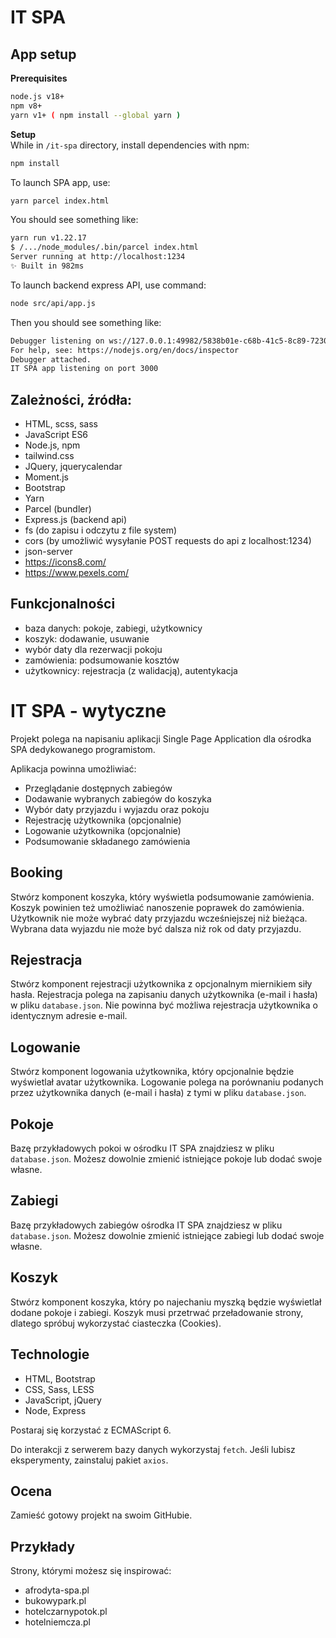 # IT SPA

## App setup

**Prerequisites**

```bash
node.js v18+
npm v8+
yarn v1+ ( npm install --global yarn )
```

**Setup**
<br>
While in `/it-spa` directory, install dependencies with npm:

```bash
npm install
```

To launch SPA app, use:

```bash
yarn parcel index.html
```

You should see something like:

```bash
yarn run v1.22.17
$ /.../node_modules/.bin/parcel index.html
Server running at http://localhost:1234
✨ Built in 982ms
```

To launch backend express API, use command:

```bash
node src/api/app.js
```

Then you should see something like:

```bash
Debugger listening on ws://127.0.0.1:49982/5838b01e-c68b-41c5-8c89-7230fb8cd18a
For help, see: https://nodejs.org/en/docs/inspector
Debugger attached.
IT SPA app listening on port 3000
```

## Zależności, źródła:

- HTML, scss, sass
- JavaScript ES6
- Node.js, npm
- tailwind.css
- JQuery, jquerycalendar
- Moment.js
- Bootstrap
- Yarn
- Parcel (bundler)
- Express.js (backend api)
- fs (do zapisu i odczytu z file system)
- cors (by umożliwić wysyłanie POST requests do api z localhost:1234)
- json-server
- https://icons8.com/
- https://www.pexels.com/

## Funkcjonalności

- baza danych: pokoje, zabiegi, użytkownicy
- koszyk: dodawanie, usuwanie
- wybór daty dla rezerwacji pokoju
- zamówienia: podsumowanie kosztów
- użytkownicy: rejestracja (z walidacją), autentykacja

# IT SPA - wytyczne

Projekt polega na napisaniu aplikacji Single Page Application dla ośrodka SPA dedykowanego programistom.

Aplikacja powinna umożliwiać:

- Przeglądanie dostępnych zabiegów
- Dodawanie wybranych zabiegów do koszyka
- Wybór daty przyjazdu i wyjazdu oraz pokoju
- Rejestrację użytkownika (opcjonalnie)
- Logowanie użytkownika (opcjonalnie)
- Podsumowanie składanego zamówienia

## Booking

Stwórz komponent koszyka, który wyświetla podsumowanie zamówienia.
Koszyk powinien też umożliwiać nanoszenie poprawek do zamówienia.
Użytkownik nie może wybrać daty przyjazdu wcześniejszej niż bieżąca.
Wybrana data wyjazdu nie może być dalsza niż rok od daty przyjazdu.

## Rejestracja

Stwórz komponent rejestracji użytkownika z opcjonalnym miernikiem siły hasła.
Rejestracja polega na zapisaniu danych użytkownika (e-mail i hasła) w pliku `database.json`.
Nie powinna być możliwa rejestracja użytkownika o identycznym adresie e-mail.

## Logowanie

Stwórz komponent logowania użytkownika, który opcjonalnie będzie wyświetlał avatar użytkownika.
Logowanie polega na porównaniu podanych przez użytkownika danych (e-mail i hasła) z tymi w pliku `database.json`.

## Pokoje

Bazę przykładowych pokoi w ośrodku IT SPA znajdziesz w pliku `database.json`.
Możesz dowolnie zmienić istniejące pokoje lub dodać swoje własne.

## Zabiegi

Bazę przykładowych zabiegów ośrodka IT SPA znajdziesz w pliku `database.json`.
Możesz dowolnie zmienić istniejące zabiegi lub dodać swoje własne.

## Koszyk

Stwórz komponent koszyka, który po najechaniu myszką będzie wyświetlał dodane pokoje i zabiegi.
Koszyk musi przetrwać przeładowanie strony, dlatego spróbuj wykorzystać ciasteczka (Cookies).

## Technologie

- HTML, Bootstrap
- CSS, Sass, LESS
- JavaScript, jQuery
- Node, Express

Postaraj się korzystać z ECMAScript 6.

Do interakcji z serwerem bazy danych wykorzystaj `fetch`.
Jeśli lubisz eksperymenty, zainstaluj pakiet `axios`.

## Ocena

Zamieść gotowy projekt na swoim GitHubie.

## Przykłady

Strony, którymi możesz się inspirować:

- afrodyta-spa.pl
- bukowypark.pl
- hotelczarnypotok.pl
- hotelniemcza.pl

